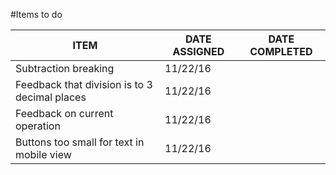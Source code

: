 #Items to do

ITEM  | DATE ASSIGNED | DATE COMPLETED  |
------|---------------|-----------------|
Subtraction breaking                          | 11/22/16 |       |
Feedback that division is to 3 decimal places | 11/22/16 |       |
Feedback on current operation                 | 11/22/16         |
Buttons too small for text in mobile view     | 11/22/16         |


